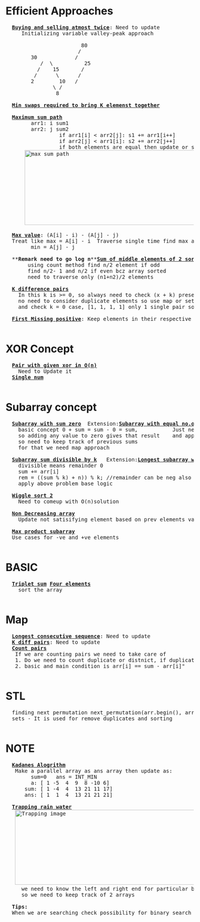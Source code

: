 # Efficient Approaches
  <pre>
  <b><a href="https://github.com/teja963/DSA_All_Models/blob/master/Array/19.%20Buying%20selling%20share%20atmost%20twice.cpp">Buying and selling atmost twice</a></b>: Need to update
     Initializing variable valley-peak approach
	   
		                80
		               /
		30            /
	       /  \          25
	      /    15       /
	     /      \      /
	    2        10   /
		       \ /
		        8 
  
  <b><a href="https://github.com/teja963/DSA_All_Models/blob/master/Array/25.%20Min%20swaps%20required%20k%20elements%20together.cpp">Min swaps required to bring K elemenst together</a></b>
  
  <b><a href="https://github.com/teja963/DSA_All_Models/blob/master/Array/37.%20Max%20sum%20path.cpp">Maximum sum path</a></b>
        arr1: i sum1
        arr2: j sum2
                 if arr1[i] < arr2[j]: s1 += arr1[i++]
                 if arr2[j] < arr1[i]: s2 += arr2[j++]
                 if both elements are equal then update or shifting from 1 to another  
      <img alt="max sum path" width="500" height="200" src="https://github.com/teja963/DSA_All_Models/blob/master/Array/images/download.png">
  
  <b><a href="https://github.com/teja963/Advanced-DSA/blob/master/Array/41.%20Max%20value.cpp">Max value</a></b>: (A[i] - i) - (A[j] - j)
  Treat like max = A[i] - i  Traverse single time find max and min at a time
  		min = A[j] - j 
  			 
  **<b>Remark need to go log n</b>**<b><a href="https://github.com/teja963/Advanced-DSA/blob/master/Array/44.%20Sum%20of%20middle%20elements%20of%202%20sorted.cpp">Sum of middle elements of 2 sorted array</a></b>  Extension:<b><a href="https://github.com/teja963/DSA-and-MYSQL/blob/master/Array/54.%20Median%20of%20sorted%20array%20different%20sizes.cpp">Median of 2 sorted Array of different size</a></b>
       using count method find n/2 element if odd 
       find n/2- 1 and n/2 if even bcz array sorted
       need to traverse only (n1+n2)/2 elements 

  <b><a href="https://github.com/teja963/Advanced-DSA/blob/master/Array/50.%20k-difference%20pairs.cpp">K difference pairs</a></b>
  	In this k is >= 0, so always need to check (x + k) present or not only unqiue pairs means
  	no need to consider duplicate elements so use map or set
  	and check k = 0 case, [1, 1, 1, 1] only 1 single pair so k == 0 and x.second > 1: ans++	
  	
  <b><a href="https://github.com/teja963/Advanced-DSA/blob/master/Array/66.%20First%20Missing%20positive.cpp">First Missing positive</a></b>: Keep elements in their respective index 
  </pre>

# XOR Concept
  <pre>
  <b><a href="https://github.com/teja963/Advanced-DSA/blob/master/Array/48.%20Pairs%20with%20given%20xor.cpp">Pair with given xor in O(n)</a></b>
  	Need to Update it
  <b><a href="https://github.com/teja963/Advanced-DSA-and-CS-Theory/blob/master/Array/39.%20Single%20num.cpp">Single num</a></b>
  </pre> 
# Subarray concept
  <pre>
  <b><a href="https://github.com/teja963/Advanced-DSA/blob/master/Array/14.%20%20Subarray%20with%20sum%20zero.cpp">Subarray with sum zero</a></b>  Extension:<b><a href="https://github.com/teja963/Advanced-DSA/blob/master/Array/33.%20Subarray%20with%20equal%200s%20and%201s.cpp">Subarray with equal no.of 0's and 1's</a></b>
  	basic concept 0 + sum = sum - 0 = sum,           Just need to convert 0 to -1 and 
  	so adding any value to zero gives that result    and apply base concept problem
  	so need to keep track of previous sums
    for that we need map approach
   
  <b><a href="https://github.com/teja963/Advanced-DSA/blob/master/Array/46.%20Subarray%20sum%20divisble%20by%20K.cpp">Subarray sum divisible by k</a></b>   Extension:<b><a href="https://github.com/teja963/Advanced-DSA/blob/master/Array/65.%20longest%20subarray%20with%20sum%20divisible%20by%20k.cpp">Longest subarray with sum divisible by k</a></b>
  	divisible means remainder 0                                                Same concept just need to store index and update it
	sum += arr[i]                                                              m[0] = -1 // Imp
  	rem = ((sum % k) + n)) % k; //remainder can be neg also to avoid that
  	apply above problem base logic
  	
  <b><a href="https://github.com/teja963/Advanced-DSA/blob/master/Array/60.%20Wiggle%20sort%202.cpp">Wiggle sort 2</a></b>
  	Need to comeup with O(n)solution
  	
  <b><a href="https://github.com/teja963/Advanced-DSA/blob/master/Array/63.%20Non-decreasing%20array.cpp">Non Decreasing array</a></b>
  	Update not satisifying element based on prev elements value, only one time, if more than that return false
  	
  <b><a href="https://github.com/teja963/Advanced-DSA-and-CS-Theory/blob/master/Array/16.%20Max%20product%20subarray.cpp">Max product subarray</a></b>
  Use cases for -ve and +ve elements
  </pre>
  
# BASIC
  <pre>
  <b><a href="https://github.com/teja963/Advanced-DSA/blob/master/Array/21.%20Triplet%20sum.cpp">Triplet sum</a></b> <b><a href="https://github.com/teja963/Advanced-DSA/blob/master/Array/56.%20Four%20elements.cpp">Four elements</a></b>
  	sort the array
  </pre> 
  
# Map
 <pre>
  <b><a href="https://github.com/teja963/Advanced-DSA/blob/master/Array/17.%20longest%20consecutive%20sequence.cpp">Longest consecutive sequence</a></b>: Need to update
  <b><a href="https://github.com/teja963/Advanced-DSA-and-CS-Theory/blob/master/Array/50.%20k-difference%20pairs.cpp">K diff pairs</a></b>: Need to update
  <b><a href="https://github.com/teja963/DSA_All_Models/blob/master/Array/12.%20Count%20pairs%20with%20given%20sum.cpp">Count pairs</a></b>
   If we are counting pairs we need to take care of 
   1. Do we need to count duplicate or distnict, if duplicates
   2. basic and main condition is arr[i] == sum - arr[i]"
 </pre>
 
# STL
  <pre>
  finding next permutation next_permutation(arr.begin(), arr.end())
  set<int>s - It is used for remove duplicates and sorting
  </pre>
# NOTE
  <pre>
  <b><a href="https://github.com/teja963/DSA_All_Models/blob/master/Array/10_kadanes_algo.cpp">Kadanes Alogrithm</a></b>
   Make a parallel array as ans array then update as:
        sum=0   ans = INT_MIN
        a: [ 1 -5  4  9  8 -10 6]
      sum: [ 1 -4  4  13 21 11 17]
      ans: [ 1  1  4  13 21 21 21]
   
  <b><a href="https://github.com/teja963/DSA_All_Models/blob/master/Array/22.%20Trapping%20rainwater.cpp">Trapping rain water</a></b>
   <img alt="Trapping image" width="550" height="200" src="https://github.com/teja963/DSA_All_Models/blob/master/Array/images/images.png">   for filling part
     we need to know the left and right end for particular bar in O(1)
     so we need to keep track of 2 arrays
  
  <b>Tips:</b>
  When we are searching check possibility for binary search
  </pre>
  
